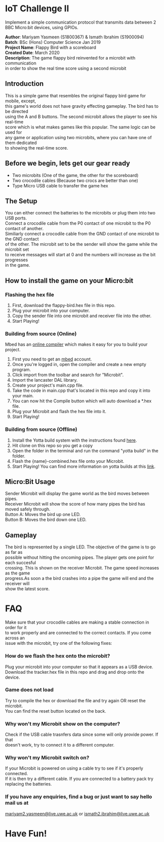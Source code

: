 # IoT Challenge II
Implement a simple communication protocol that transmits data between 2 BBC Micro:bit devices, using GPIOs.

**Author**: Mariyam Yasmeen (S1800367) & Ismath Ibrahim (S1900094)\
**Batch**: BSc (Hons) Computer Science Jan 2019\
**Project Name**: Flappy Bird with a scoreboard\
**Created Date**: March 2020\
**Description**: The game flappy bird reinvented for a microbit with communication\
in order to show the real time score using a second microbit


## Introduction  
This is a simple game that resembles the original flappy bird game for mobile, except,\
this game's world does not have gravity effecting gameplay. The bird has to be directed \
using the A and B buttons. The second microbit allows the player to see his real-time\
score which is what makes games like this popular. The same logic can be used for\
any game or application using two microbits, where you can have one of them dedicated\
to showing the real-time score. 

## Before we begin, lets get our gear ready
* Two microbits (One of the game, the other for the scoreboard)
* Two crocodile cables (Because two crocs are better than one)
* Type Micro USB cable to transfer the game hex

## The Setup
You can either connect the batteries to the microbits or plug them into two USB ports.\
Connect a crocodile cable from the P0 contact of one microbit to the P0 contact of another.\
Similiarly connect a crocodile cable from the GND contact of one microbit to the GND contact\
of the other. The microbit set to be the sender will show the game while the microbit set\
to receive messages will start at 0 and the numbers will increase as the bit progresses\
in the game. 

## How to install the game on your Micro:bit

### Flashing the hex file
1. First, download the flappy-bird.hex file in this repo.
2. Plug your microbit into your computer.
3. Copy the sender file into one microbit and receiver file into the other.  
4. Start Playing!

### Building from source (Online)

Mbed has an [online compiler](https://ide.mbed.com/compiler/) which makes it easy for you to build your project.

1. First you need to get an [mbed](ide.mbed.com) account.
2. Once you're logged in, open the compiler and create a new empty program.
3. Click import from the toolbar and search for "Microbit".
4. Import the lancaster DAL library.
5. Create your project's main.cpp file.
6. Take the code in main.cpp that's located in this repo and copy it into your main.
7. You can now hit the Compile button which will auto download a *.hex file.
8. Plug your Microbit and flash the hex file into it.
9. Start Playing!  

### Building from source (Offline)
1. Install the Yotta build system with the instructions found [here](http://docs.yottabuild.org/#installing).
2. Hit clone on this repo so you get a copy
3. Open the folder in the terminal and run the command "yotta build" in the folder.
4. Flash the {name}-combined.hex file onto your Microbit.
5. Start Playing!
You can find more information on yotta builds at this [link](http://docs.yottabuild.org/tutorial/building.html). 

## Micro:Bit Usage
Sender Microbit will display the game world as the bird moves between pipes. \
Receiver Microbit will show the score of how many pipes the bird has moved safely through. \
Button A: Moves the bird up one LED. \
Button B: Moves the bird down one LED. 

## Gameplay
The bird is represented by a single LED. The objective of the game is to go as far as \
possible without hitting the oncoming pipes. The player gets one point for each succesful\
crossing. This is shown on the receiver Microbit. The game speed increases as the game\
progress.As soon a the bird crashes into a pipe the game will end and the receiver will\
show the latest score. 

# FAQ
Make sure that your crocodile cables are making a stable connection in order for it\
to work properly and are connected to the correct contacts. If you come across an\
issue with the microbit, try one of the following fixes:

### How do we flash the hex onto the microbit?
Plug your microbit into your computer so that it appears as a USB device.\
Download the tracker.hex file in this repo and drag and drop onto the device.

### Game does not load
Try to compile the hex or download the file and try again OR reset the microbit.\
You can find the reset button located on the back.

### Why won't my Microbit show on the computer?
Check if the USB cable trasnfers data since some will only provide power. If that\
doesn't work, try to connect it to a different computer.

### Why won't my Microbit switch on?
If your Microbit is powered on using a cable try to see if it's properly connected.\
If it is then try a different cable. If you are connected to a battery pack try\
replacing the batteries.

### If you have any enquiries, find a bug or just want to say hello mail us at
mariyam2.yasmeen@live.uwe.ac.uk or ismath2.ibrahim@live.uwe.ac.uk

# Have Fun!